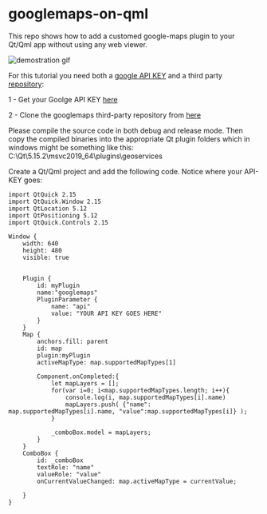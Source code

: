 # googlemaps-on-qml
This repo shows how to add a customed google-maps plugin to your Qt/Qml app without using any web viewer. 

![demostration gif](https://github.com/christian-mv/googlemaps-on-qml/blob/main/google-maps-qml-gif.gif?raw=true)

For this tutorial you need both a [google API KEY](https://developers.google.com/maps/documentation/javascript/get-api-key) 
and a third party [repository](https://github.com/vladest/googlemaps):

1 - Get your Goolge API KEY [here](https://developers.google.com/maps/documentation/javascript/get-api-key)

2 - Clone the googlemaps third-party repository from [here](https://github.com/vladest/googlemaps)

Please compile the source code in both debug and release mode. 
Then copy the compiled binaries into the appropriate Qt plugin folders which in windows might be something like this: 
C:\Qt\5.15.2\msvc2019_64\plugins\geoservices

Create a Qt/Qml project and add the following code. Notice where your API-KEY goes:

```
import QtQuick 2.15
import QtQuick.Window 2.15
import QtLocation 5.12
import QtPositioning 5.12
import QtQuick.Controls 2.15

Window {
    width: 640
    height: 480
    visible: true


    Plugin {
        id: myPlugin
        name:"googlemaps"
        PluginParameter {
            name: "api"
            value: "YOUR API KEY GOES HERE"
        }
    }
    Map {
        anchors.fill: parent
        id: map
        plugin:myPlugin
        activeMapType: map.supportedMapTypes[1]

        Component.onCompleted:{
            let mapLayers = [];
            for(var i=0; i<map.supportedMapTypes.length; i++){
                console.log(i, map.supportedMapTypes[i].name)
                mapLayers.push( {"name": map.supportedMapTypes[i].name, "value":map.supportedMapTypes[i]} );
            }

            _comboBox.model = mapLayers;
        }
    }
    ComboBox {
        id: _comboBox
        textRole: "name"
        valueRole: "value"
        onCurrentValueChanged: map.activeMapType = currentValue;

    }
}
```
